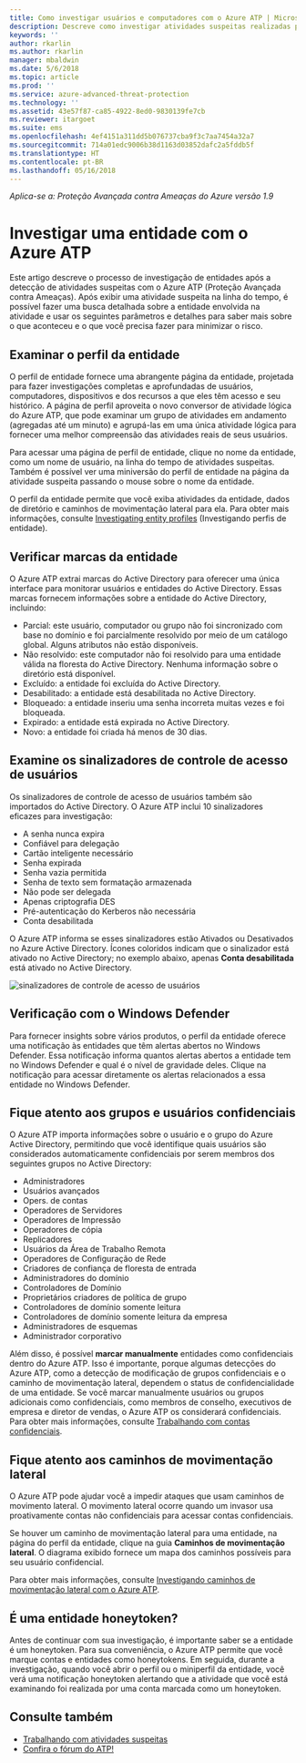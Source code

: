 ```yaml
---
title: Como investigar usuários e computadores com o Azure ATP | Microsoft Docs
description: Descreve como investigar atividades suspeitas realizadas por usuários, entidades, computadores ou dispositivos que usam o Azure ATP (Proteção Avançada contra Ameaças)
keywords: ''
author: rkarlin
ms.author: rkarlin
manager: mbaldwin
ms.date: 5/6/2018
ms.topic: article
ms.prod: ''
ms.service: azure-advanced-threat-protection
ms.technology: ''
ms.assetid: 43e57f87-ca85-4922-8ed0-9830139fe7cb
ms.reviewer: itargoet
ms.suite: ems
ms.openlocfilehash: 4ef4151a311dd5b076737cba9f3c7aa7454a32a7
ms.sourcegitcommit: 714a01edc9006b38d1163d03852dafc2a5fddb5f
ms.translationtype: HT
ms.contentlocale: pt-BR
ms.lasthandoff: 05/16/2018
---
```

*Aplica-se a: Proteção Avançada contra Ameaças do Azure versão 1.9*



# <a name="investigate-an-entity-with-azure-atp"></a>Investigar uma entidade com o Azure ATP

Este artigo descreve o processo de investigação de entidades após a detecção de atividades suspeitas com o Azure ATP (Proteção Avançada contra Ameaças). Após exibir uma atividade suspeita na linha do tempo, é possível fazer uma busca detalhada sobre a entidade envolvida na atividade e usar os seguintes parâmetros e detalhes para saber mais sobre o que aconteceu e o que você precisa fazer para minimizar o risco.

## <a name="look-at-the-entity-profile"></a>Examinar o perfil da entidade

O perfil de entidade fornece uma abrangente página da entidade, projetada para fazer investigações completas e aprofundadas de usuários, computadores, dispositivos e dos recursos a que eles têm acesso e seu histórico. A página de perfil aproveita o novo conversor de atividade lógica do Azure ATP, que pode examinar um grupo de atividades em andamento (agregadas até um minuto) e agrupá-las em uma única atividade lógica para fornecer uma melhor compreensão das atividades reais de seus usuários.

Para acessar uma página de perfil de entidade, clique no nome da entidade, como um nome de usuário, na linha do tempo de atividades suspeitas. Também é possível ver uma miniversão do perfil de entidade na página da atividade suspeita passando o mouse sobre o nome da entidade.

O perfil da entidade permite que você exiba atividades da entidade, dados de diretório e caminhos de movimentação lateral para ela. Para obter mais informações, consulte [Investigating entity profiles](entity-profiles.md) (Investigando perfis de entidade).

## <a name="check-entity-tags"></a>Verificar marcas da entidade

O Azure ATP extrai marcas do Active Directory para oferecer uma única interface para monitorar usuários e entidades do Active Directory. Essas marcas fornecem informações sobre a entidade do Active Directory, incluindo:
- Parcial: este usuário, computador ou grupo não foi sincronizado com base no domínio e foi parcialmente resolvido por meio de um catálogo global. Alguns atributos não estão disponíveis.
- Não resolvido: este computador não foi resolvido para uma entidade válida na floresta do Active Directory. Nenhuma informação sobre o diretório está disponível.
- Excluído: a entidade foi excluída do Active Directory.
- Desabilitado: a entidade está desabilitada no Active Directory.
- Bloqueado: a entidade inseriu uma senha incorreta muitas vezes e foi bloqueada.
- Expirado: a entidade está expirada no Active Directory.
- Novo: a entidade foi criada há menos de 30 dias.

## <a name="look-at-the-user-access-control-flags"></a>Examine os sinalizadores de controle de acesso de usuários

Os sinalizadores de controle de acesso de usuários também são importados do Active Directory. O Azure ATP inclui 10 sinalizadores eficazes para investigação: 
- A senha nunca expira
- Confiável para delegação
- Cartão inteligente necessário
- Senha expirada
- Senha vazia permitida
- Senha de texto sem formatação armazenada
- Não pode ser delegada
- Apenas criptografia DES
- Pré-autenticação do Kerberos não necessária
- Conta desabilitada 

O Azure ATP informa se esses sinalizadores estão Ativados ou Desativados no Azure Active Directory. Ícones coloridos indicam que o sinalizador está ativado no Active Directory; no exemplo abaixo, apenas **Conta desabilitada** está ativado no Active Directory.

 ![sinalizadores de controle de acesso de usuários](./media/user-access-flags.png)

## <a name="cross-check-with-windows-defender"></a>Verificação com o Windows Defender

Para fornecer insights sobre vários produtos, o perfil da entidade oferece uma notificação às entidades que têm alertas abertos no Windows Defender. Essa notificação informa quantos alertas abertos a entidade tem no Windows Defender e qual é o nível de gravidade deles. Clique na notificação para acessar diretamente os alertas relacionados a essa entidade no Windows Defender.


## <a name="keep-an-eye-on-sensitive-users-and-groups"></a>Fique atento aos grupos e usuários confidenciais

O Azure ATP importa informações sobre o usuário e o grupo do Azure Active Directory, permitindo que você identifique quais usuários são considerados automaticamente confidenciais por serem membros dos seguintes grupos no Active Directory:

-   Administradores
-   Usuários avançados
-   Opers. de contas
-   Operadores de Servidores
-   Operadores de Impressão
-   Operadores de cópia
-   Replicadores
-   Usuários da Área de Trabalho Remota 
-   Operadores de Configuração de Rede 
-   Criadores de confiança de floresta de entrada
-   Administradores do domínio
-   Controladores de Domínio
-   Proprietários criadores de política de grupo 
-   Controladores de domínio somente leitura 
-   Controladores de domínio somente leitura da empresa 
-   Administradores de esquemas 
-   Administrador corporativo

Além disso, é possível **marcar manualmente** entidades como confidenciais dentro do Azure ATP. Isso é importante, porque algumas detecções do Azure ATP, como a detecção de modificação de grupos confidenciais e o caminho de movimentação lateral, dependem o status de confidencialidade de uma entidade. Se você marcar manualmente usuários ou grupos adicionais como confidenciais, como membros de conselho, executivos de empresa e diretor de vendas, o Azure ATP os considerará confidenciais. Para obter mais informações, consulte [Trabalhando com contas confidenciais](sensitive-accounts.md).

## <a name="be-aware-of-lateral-movement-paths"></a>Fique atento aos caminhos de movimentação lateral

O Azure ATP pode ajudar você a impedir ataques que usam caminhos de movimento lateral. O movimento lateral ocorre quando um invasor usa proativamente contas não confidenciais para acessar contas confidenciais.

Se houver um caminho de movimentação lateral para uma entidade, na página do perfil da entidade, clique na guia **Caminhos de movimentação lateral**. O diagrama exibido fornece um mapa dos caminhos possíveis para seu usuário confidencial. 

Para obter mais informações, consulte [Investigando caminhos de movimentação lateral com o Azure ATP](use-case-lateral-movement-path.md).


## <a name="is-it-a-honeytoken-entity"></a>É uma entidade honeytoken?

Antes de continuar com sua investigação, é importante saber se a entidade é um honeytoken. Para sua conveniência, o Azure ATP permite que você marque contas e entidades como honeytokens. Em seguida, durante a investigação, quando você abrir o perfil ou o miniperfil da entidade, você verá uma notificação honeytoken alertando que a atividade que você está examinando foi realizada por uma conta marcada como um honeytoken.


    
## <a name="see-also"></a>Consulte também

- [Trabalhando com atividades suspeitas](working-with-suspicious-activities.md)
- [Confira o fórum do ATP!](https://aka.ms/azureatpcommunity)